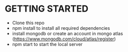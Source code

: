 # GETTING STARTED
- Clone this repo
- npm install to install all required dependencies
- install mongodb or create an account in mongo atlas (https://www.mongodb.com/cloud/atlas/register)
- npm start to start the local server
